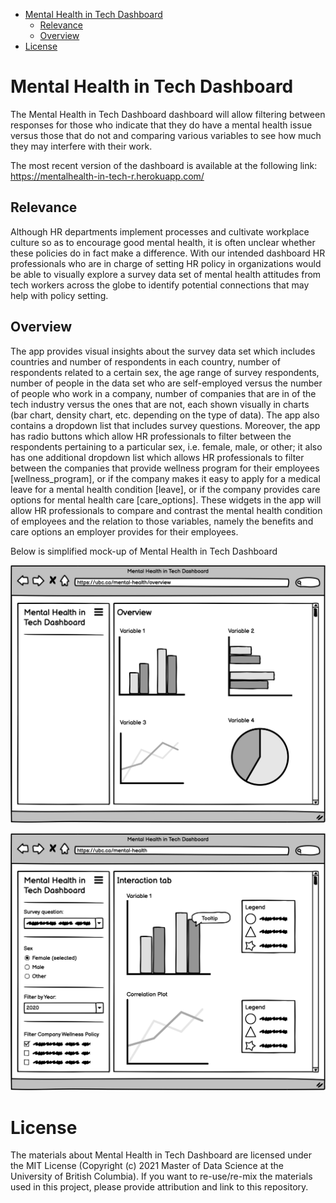 -   [Mental Health in Tech Dashboard](#mental-health-in-tech-dashboard)
    -   [Relevance](#relevance)
    -   [Overview](#overview)
-   [License](#license)

Mental Health in Tech Dashboard
===============================

The Mental Health in Tech Dashboard dashboard will allow filtering
between responses for those who indicate that they do have a mental
health issue versus those that do not and comparing various variables to
see how much they may interfere with their work.

The most recent version of the dashboard is available at the following link: https://mentalhealth-in-tech-r.herokuapp.com/

Relevance
---------

Although HR departments implement processes and cultivate workplace
culture so as to encourage good mental health, it is often unclear
whether these policies do in fact make a difference. With our intended
dashboard HR professionals who are in charge of setting HR policy in
organizations would be able to visually explore a survey data set of
mental health attitudes from tech workers across the globe to identify
potential connections that may help with policy setting.

Overview
--------

The app provides visual insights about the survey data set which
includes countries and number of respondents in each country, number of
respondents related to a certain sex, the age range of survey
respondents, number of people in the data set who are self-employed
versus the number of people who work in a company, number of companies
that are in of the tech industry versus the ones that are not, each
shown visually in charts (bar chart, density chart, etc. depending on
the type of data). The app also contains a dropdown list that includes
survey questions. Moreover, the app has radio buttons which allow HR
professionals to filter between the respondents pertaining to a
particular sex, i.e. female, male, or other; it also has one additional
dropdown list which allows HR professionals to filter between the
companies that provide wellness program for their employees
\[wellness\_program\], or if the company makes it easy to apply for a
medical leave for a mental health condition \[leave\], or if the company
provides care options for mental health care \[care\_options\]. These
widgets in the app will allow HR professionals to compare and contrast
the mental health condition of employees and the relation to those
variables, namely the benefits and care options an employer provides for
their employees.

Below is simplified mock-up of Mental Health in Tech Dashboard

![App sketch](static/wireframe1.png)

![App sketch](static/wireframe2.png)

License
=======

The materials about Mental Health in Tech Dashboard are licensed under
the MIT License (Copyright (c) 2021 Master of Data Science at the
University of British Columbia). If you want to re-use/re-mix the
materials used in this project, please provide attribution and link to
this repository.
